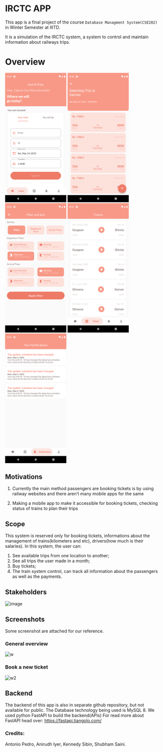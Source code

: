 # IRCTC APP

This app is a final project of the course `Database Managment System(CSE202)` in Winter Semester at IIITD. 

It is a simulation of the IRCTC system, a system to control and maintain information about railways trips.
# Overview

<p float="left">
  <img src="https://raw.githubusercontent.com/antonio-pedro99/irctc-app/master/screenshots/5.png" width="200" />
  <img src="https://raw.githubusercontent.com/antonio-pedro99/irctc-app/master/screenshots/6.png" width="200" />
  <img src="https://raw.githubusercontent.com/antonio-pedro99/irctc-app/master/screenshots/7.png" width="200" />
  <img src="https://raw.githubusercontent.com/antonio-pedro99/irctc-app/master/screenshots/12.png" width="200" />
  <img src="https://raw.githubusercontent.com/antonio-pedro99/irctc-app/master/screenshots/11.png" width="200" />
</p>

## Motivations

1. Currently the main method passengers are booking tickets is by using railway websites and there aren’t many mobile apps for the same

2. Making a mobile app to make it accessible for booking tickets, checking status of trains to plan their trips

## Scope 

This system is reserved only for booking tickets, informations about the management of trains(kilometers and etc), drivers(how much is their salaries). In this system, the user can:
1. See available trips from one location to another;
2. See all trips the user made in a month;
3. Buy tickets;
4. The train system control, can track all information about the passengers as well as the payments.


## Stakeholders

![image](https://user-images.githubusercontent.com/42675180/167798658-f41ab1f9-9501-4922-8a08-f15c108c5dbe.png)

## Screenshots

Some screenshot are attached for our reference.

### General overview

![w](https://user-images.githubusercontent.com/42675180/168441713-96d555f4-5c1a-4c83-b0b0-b8ea6fac2d23.gif)

### Book a new ticket

![w2](https://user-images.githubusercontent.com/42675180/168441728-68fcf6d9-f23b-4075-aaf7-6b8bf89d3d51.gif)



## Backend

The backend of this app is also in separate github repository, but not available for public.
The Database technology being used is MySQL 8. We used python FastAPI to build the backend(APIs)
For read more about FastAPI head over: https://fastapi.tiangolo.com/


### Credits:
Antonio Pedro, Anirudh Iyer, Kennedy Sibin, Shubham Saini.

